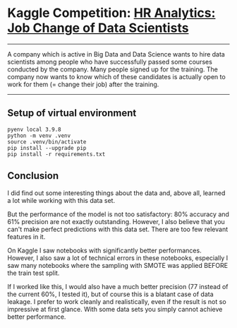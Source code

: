 # Kaggle Competition: [HR Analytics: Job Change of Data Scientists](https://www.kaggle.com/datasets/arashnic/hr-analytics-job-change-of-data-scientists)

___

A company which is active in Big Data and Data Science wants to hire data scientists among people who have successfully passed some courses conducted by the company. Many people signed up for the training. The company now wants to know which of these candidates is actually open to work for them (= change their job) after the training.

___

## Setup of virtual environment

```
pyenv local 3.9.8
python -m venv .venv
source .venv/bin/activate
pip install --upgrade pip
pip install -r requirements.txt
```

## Conclusion

I did find out some interesting things about the data and, above all, learned a lot while working with this data set. 

But the performance of the model is not too satisfactory: 80% accuracy and 61% precision are not exactly outstanding. However, I also believe that you can't make perfect predictions with this data set. There are too few relevant features in it. 

On Kaggle I saw notebooks with significantly better performances. However, I also saw a lot of technical errors in these notebooks, especially I saw many notebooks where the sampling with SMOTE was applied BEFORE the train test split. 

If I worked like this, I would also have a much better precision (77 instead of the current 60%, I tested it), but of course this is a blatant case of data leakage. I prefer to work cleanly and realistically, even if the result is not so impressive at first glance. With some data sets you simply cannot achieve better performance. 

